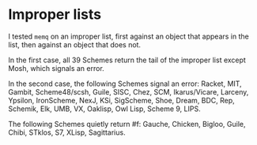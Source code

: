 # Improper lists

I tested `memq` on an improper list, first against an object that appears in the list, then against an
object that does not.

In the first case, all 39 Schemes return the tail of the improper list except Mosh, which signals an error.

In the second case, the following Schemes signal an error:  Racket, MIT, Gambit, Scheme48/scsh, Guile, SISC, Chez, SCM, Ikarus/Vicare, Larceny, Ypsilon, IronScheme, NexJ, KSi, SigScheme, Shoe, Dream, BDC, Rep, Schemik, Elk, UMB, VX, Oaklisp, Owl Lisp, Scheme 9, LIPS.

The following Schemes quietly return #f: Gauche, Chicken, Bigloo, Guile, Chibi, STklos, S7, XLisp, Sagittarius.
